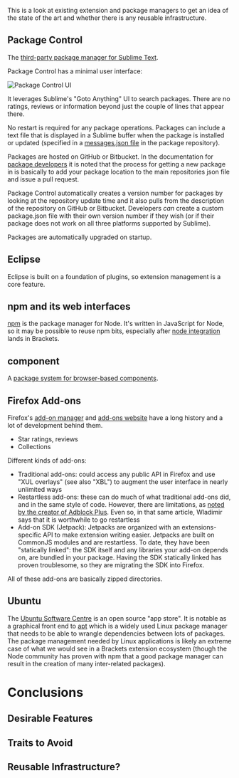 This is a look at existing extension and package managers to get an idea of the state of the art and whether there is any reusable infrastructure.

## Package Control ##

The [third-party package manager for Sublime Text](http://wbond.net/sublime_packages/package_control).

Package Control has a minimal user interface:

![Package Control UI](http://wbond.net/sublime_packages/img/package_control/install_package.png)

It leverages Sublime's "Goto Anything" UI to search packages. There are no ratings, reviews or information beyond just the couple of lines that appear there.

No restart is required for any package operations. Packages can include a text file that is displayed in a Sublime buffer when the package is installed or updated (specified in a [messages.json file](https://github.com/wbond/sublime_package_control/blob/master/example-messages.json) in the package repository).

Packages are hosted on GitHub or Bitbucket. In the documentation for [package developers](http://wbond.net/sublime_packages/package_control/package_developers) it is noted that the process for getting a new package in is basically to add your package location to the main repositories json file and issue a pull request.

Package Control automatically creates a version number for packages by looking at the repository update time and it also pulls from the description of the repository on GitHub or Bitbucket. Developers *can* create a custom package.json file with their own version number if they wish (or if their package does not work on all three platforms supported by Sublime).

Packages are automatically upgraded on startup.

## Eclipse ##

Eclipse is built on a foundation of plugins, so extension management is a core feature.

## npm and its web interfaces ##

[npm](https://npmjs.org/) is the package manager for Node. It's written in JavaScript for Node, so it may be possible to reuse npm bits, especially after [node integration](https://trello.com/card/5-live-development-on-localhost/4f90a6d98f77505d7940ce88/684) lands in Brackets.

## component ##

A [package system for browser-based components](https://github.com/component).

## Firefox Add-ons ##

Firefox's [add-on manager](https://support.mozilla.org/en-US/kb/find-and-install-add-ons-add-features-to-firefox) and [add-ons website](https://addons.mozilla.org/en-US/firefox/) have a long history and a lot of development behind them.

* Star ratings, reviews
* Collections

Different kinds of add-ons:

* Traditional add-ons: could access any public API in Firefox and use "XUL overlays" (see also "XBL") to augment the user interface in nearly unlimited ways
* Restartless add-ons: these can do much of what traditional add-ons did, and in the same style of code. However, there are limitations, as [noted by the creator of Adblock Plus](http://adblockplus.org/blog/why-you-should-make-your-next-add-on-restartless). Even so, in that same article, Wladimir says that it is worthwhile to go restartless
* Add-on SDK (Jetpack): Jetpacks are organized with an extensions-specific API to make extension writing easier. Jetpacks are built on CommonJS modules and are restartless. To date, they have been "statically linked": the SDK itself and any libraries your add-on depends on, are bundled in your package. Having the SDK statically linked has proven troublesome, so they are migrating the SDK into Firefox.

All of these add-ons are basically zipped directories.

## Ubuntu ##

The [Ubuntu Software Centre](http://www.ubuntu.com/ubuntu/features/find-more-apps) is an open source "app store". It is notable as a graphical front end to [apt](http://en.wikipedia.org/wiki/Advanced_Packaging_Tool) which is a widely used Linux package manager that needs to be able to wrangle dependencies between lots of packages. The package management needed by Linux applications is likely an extreme case of what we would see in a Brackets extension ecosystem (though the Node community has proven with npm that a good package manager can result in the creation of many inter-related packages).

# Conclusions #

## Desirable Features ##

## Traits to Avoid ##

## Reusable Infrastructure? ##